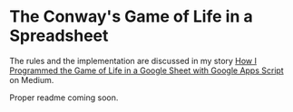 # The Conway's Game of Life in a Spreadsheet

The rules and the implementation are discussed in my story [How I Programmed the Game of Life in a Google Sheet with Google Apps Script](https://dmitry-kostyuk.medium.com/how-i-programmed-the-game-of-life-in-a-google-sheet-with-google-apps-script-ce2483de23e2) on Medium.

Proper readme coming soon.
